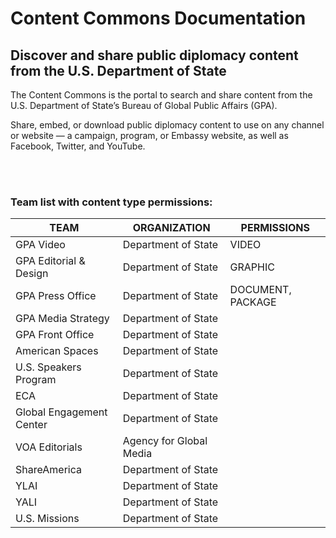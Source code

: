 # Content Commons Documentation
## Discover and share public diplomacy content from the U.S. Department of State
The Content Commons is the portal to search and share content from the U.S. Department of State’s Bureau of Global Public Affairs (GPA).

Share, embed, or download public diplomacy content to use on any channel or website — a campaign, program, or Embassy website, as well as Facebook, Twitter, and YouTube.

<br/><br/>

### Team list with content type permissions:

| TEAM | ORGANIZATION | PERMISSIONS |
| ---- | ------------ | ----------- |
| GPA Video| Department of State | VIDEO |
| GPA Editorial & Design | Department of State | GRAPHIC |
| GPA Press Office | Department of State | DOCUMENT, PACKAGE |
| GPA Media Strategy | Department of State |
| GPA Front Office | Department of State |
| American Spaces | Department of State |
| U.S. Speakers Program | Department of State |
| ECA | Department of State |
| Global Engagement Center | Department of State |
| VOA Editorials | Agency for Global Media |
| ShareAmerica | Department of State |
| YLAI | Department of State |
| YALI | Department of State |
| U.S. Missions | Department of State|
